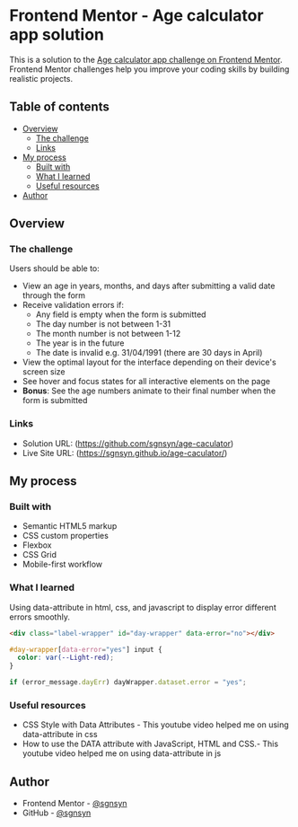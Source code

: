 # Frontend Mentor - Age calculator app solution

This is a solution to the [Age calculator app challenge on Frontend Mentor](https://www.frontendmentor.io/challenges/age-calculator-app-dF9DFFpj-Q). Frontend Mentor challenges help you improve your coding skills by building realistic projects.

## Table of contents

- [Overview](#overview)
  - [The challenge](#the-challenge)
  - [Links](#links)
- [My process](#my-process)
  - [Built with](#built-with)
  - [What I learned](#what-i-learned)
  - [Useful resources](#useful-resources)
- [Author](#author)


## Overview

### The challenge

Users should be able to:

- View an age in years, months, and days after submitting a valid date through the form
- Receive validation errors if:
  - Any field is empty when the form is submitted
  - The day number is not between 1-31
  - The month number is not between 1-12
  - The year is in the future
  - The date is invalid e.g. 31/04/1991 (there are 30 days in April)
- View the optimal layout for the interface depending on their device's screen size
- See hover and focus states for all interactive elements on the page
- **Bonus**: See the age numbers animate to their final number when the form is submitted

### Links

- Solution URL: (https://github.com/sgnsyn/age-caculator)
- Live Site URL: (https://sgnsyn.github.io/age-caculator/)

## My process

### Built with

- Semantic HTML5 markup
- CSS custom properties
- Flexbox
- CSS Grid
- Mobile-first workflow

### What I learned

Using data-attribute in html, css, and javascript to display error different errors smoothly.

```html
<div class="label-wrapper" id="day-wrapper" data-error="no"></div>
```

```css
#day-wrapper[data-error="yes"] input {
  color: var(--Light-red);
}
```

```js
if (error_message.dayErr) dayWrapper.dataset.error = "yes";
```

### Useful resources

- CSS Style with Data Attributes - This youtube video helped me on using data-attribute in css
- How to use the DATA attribute with JavaScript, HTML and CSS.- This youtube video helped me on using data-attribute in js

## Author

- Frontend Mentor - [@sgnsyn](https://www.frontendmentor.io/profile/sgnsyn)
- GitHub - [@sgnsyn](https://github.com/sgnsyn)
